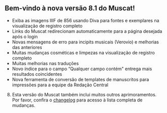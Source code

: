 ## Bem-vindo à nova versão 8.1 do Muscat!

* Exiba as imagens IIIF de 856 usando Diva para fontes e exemplares na visualização de registro completo 
* Links do Muscat redirecionam automaticamente para a página desejada após o login 
* Novas mensagens de erro para incipits musicais (Verovio) e melhorias das anteriores
* Muitas mudanças cosméticas e limpezas na visualização de registro completo
* Muitas melhorias nas traduções
* Novo índice para o campo “Qualquer campo contém" entrega mais resultados coincidentes
* Nova ferramenta de conversão de templates de manuscritos para impressões para a equipe da Redação Central 

8) Esta versão do Muscat também inclui muitos outros aprimoramentos. Por favor, confira o 
[changelog](https://github.com/rism-ch/muscat/blob/master/CHANGELOG) para acesso à lista completa de mudanças.
